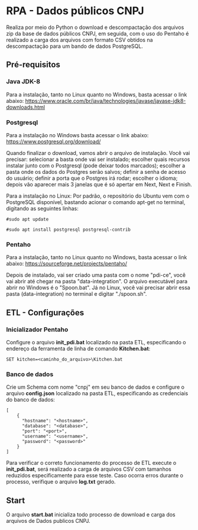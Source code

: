 # RPA - Dados públicos CNPJ

Realiza por meio do Python o download e descompactação dos arquivos zip da base de dados públicos CNPJ, em seguida, com o uso do Pentaho é realizado a carga dos arquivos com formato CSV obtidos na descompactação para um bando de dados PostgreSQL.

## Pré-requisitos

### Java JDK-8

Para a instalação, tanto no Linux quanto no Windows, basta acessar o link abaixo:
<https://www.oracle.com/br/java/technologies/javase/javase-jdk8-downloads.html>

### Postgresql

Para a instalação no Windows basta acessar o link abaixo:
<https://www.postgresql.org/download/>

Quando finalizar o download, vamos abrir o arquivo de instalação. Você vai precisar: selecionar a basta onde vai ser instalado; escolher quais recursos instalar junto com o Postgresql (pode deixar todos marcados); escolher a pasta onde os dados do Postgres serão salvos; definir a senha de acesso do usuário; definir a porta que o Postgres irá rodar; escolher o idioma; depois vão aparecer mais 3 janelas que é só apertar em Next, Next e Finish.

Para a instalação no Linux:
Por padrão, o repositório do Ubuntu vem com o PostgreSQL disponível, bastando acionar o comando apt-get no terminal, digitando as seguintes linhas:
```console
#sudo apt update
```
```console
#sudo apt install postgresql postgresql-contrib
```

### Pentaho

Para a instalação, tanto no Linux quanto no Windows, basta acessar o link abaixo:
https://sourceforge.net/projects/pentaho/

Depois de instalado, vai ser criado uma pasta com o nome "pdi-ce", você vai abrir até chegar na pasta "data-integration". O arquivo executável para abrir no Windows é o "Spoon.bat". Já no Linux, você vai precisar abrir essa pasta (data-integration) no terminal e digitar "./spoon.sh".

## ETL - Configurações

### Inicializador Pentaho
Configure o arquivo **init_pdi.bat** localizado na pasta ETL, especificando o endereço da ferramenta de linha de comando **Kitchen.bat**:
```
SET kitchen=<caminho_do_arquivo>\Kitchen.bat
```

### Banco de dados
Crie um Schema com nome "cnpj" em seu banco de dados e configure o arquivo **config.json** localizado na pasta ETL, especificando as credenciais do banco de dados:
```
[
    {
      "hostname": "<hostname>",
      "database": "<database>",
      "port": "<port>",
      "username": "<username>",
      "password": "<password>"
    }
]
```

Para verificar o correto funcionamento do processo de ETL execute o **init_pdi.bat**, será realizado a carga de arquivos CSV com tamanhos reduzidos especificamente para esse teste. Caso ocorra erros durante o processo, verifique o arquivo **log.txt** gerado.

## Start
O arquivo **start.bat** inicializa todo processo de download e carga dos arquivos de Dados publicos CNPJ.
